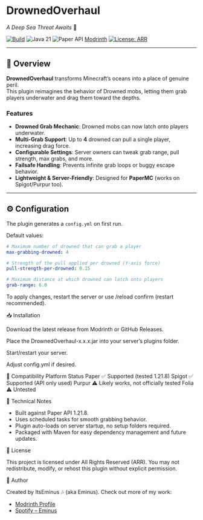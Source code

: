 # DrownedOverhaul  
*A Deep Sea Threat Awaits* 🌊  

[![Build](https://github.com/KerricB/DrownedOverhaul/actions/workflows/build.yml/badge.svg)](../../actions)
![Java 21](https://img.shields.io/badge/Java-21-007396)
![Paper API](https://img.shields.io/badge/API-Paper%201.21.x-2ea44f)
[Modrinth](https://modrinth.com/user/ItsEminus)
[![License: ARR](https://img.shields.io/badge/license-All%20Rights%20Reserved-red.svg)](LICENSE)

---

## 📖 Overview
**DrownedOverhaul** transforms Minecraft’s oceans into a place of genuine peril.  
This plugin reimagines the behavior of Drowned mobs, letting them grab players underwater and drag them toward the depths.

### Features
- **Drowned Grab Mechanic**: Drowned mobs can now latch onto players underwater.  
- **Multi-Grab Support**: Up to **4** drowned can pull a single player, increasing drag force.  
- **Configurable Settings**: Server owners can tweak grab range, pull strength, max grabs, and more.  
- **Failsafe Handling**: Prevents infinite grab loops or buggy escape behavior.  
- **Lightweight & Server-Friendly**: Designed for **PaperMC** (works on Spigot/Purpur too).

---

## ⚙️ Configuration
The plugin generates a `config.yml` on first run.  

Default values:
```yaml
# Maximum number of drowned that can grab a player
max-grabbing-drowned: 4

# Strength of the pull applied per drowned (Y-axis force)
pull-strength-per-drowned: 0.15

# Maximum distance at which drowned can latch onto players
grab-range: 6.0

```
To apply changes, restart the server or use /reload confirm (restart recommended).

📥 Installation

Download the latest release from Modrinth
 or GitHub Releases.

Place the DrownedOverhaul-x.x.x.jar into your server’s plugins folder.

Start/restart your server.

Adjust config.yml if desired.

🧩 Compatibility
Platform	Status
Paper	✅ Supported (tested 1.21.8)
Spigot	✅ Supported (API only used)
Purpur	⚠️ Likely works, not officially tested
Folia	⚠️ Untested

📌 Technical Notes
- Built against Paper API 1.21.8.
- Uses scheduled tasks for smooth grabbing behavior.
- Plugin auto-loads on server startup, no setup folders required.
- Packaged with Maven for easy dependency management and future updates.

📜 License

This project is licensed under All Rights Reserved (ARR).
You may not redistribute, modify, or rehost this plugin without explicit permission.

🧑 Author

Created by ItsEminus 🎶 (aka Eminus).
Check out more of my work:
- [Modrinth Profile](https://modrinth.com/user/ItsEminus)
- [Spotify – Eminus](https://open.spotify.com/artist/4QJFc32Jjf6H7gJwdbSrPq?si=LQajZ6otQimBnS0k6JGOlA)
